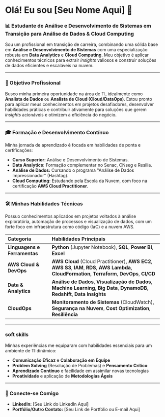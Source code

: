 # Olá! Eu sou [Seu Nome Aqui] 👋

### 📊 Estudante de Análise e Desenvolvimento de Sistemas em Transição para Análise de Dados & Cloud Computing

Sou um profissional em transição de carreira, combinando uma sólida base em **Análise e Desenvolvimento de Sistemas** com uma especialização robusta em **Data Analytics** e **Cloud Computing**. Meu objetivo é aplicar conhecimentos técnicos para extrair *insights* valiosos e construir soluções de dados eficientes e escaláveis na nuvem.

---

### 🚀 Objetivo Profissional

Busco minha primeira oportunidade na área de TI, idealmente como **Analista de Dados** ou **Analista de Cloud (Cloud/DataOps)**. Estou pronto para aplicar meus conhecimentos em projetos desafiadores, desenvolver habilidades práticas e contribuir ativamente para soluções que gerem *insights* acionáveis e otimizem a eficiência do negócio.

---

### 🎓 Formação e Desenvolvimento Contínuo

Minha jornada de aprendizado é focada em habilidades de ponta e certificações:

* **Curso Superior:** Análise e Desenvolvimento de Sistemas.
* **Data Analytics:** Formação complementar no Senac, CNseg e Resilia.
* **Análise de Dados:** Cursando o programa "Análise de Dados Impressionador" (Hashtag).
* **Cloud Computing:** Estudando pela Escola da Nuvem, com foco na certificação **AWS Cloud Practitioner**.

---

### 🛠️ Minhas Habilidades Técnicas

Possuo conhecimentos aplicados em projetos voltados à análise exploratória, automação de processos e visualização de dados, com um forte foco em infraestrutura como código (IaC) e a nuvem AWS.

| Categoria | Habilidades Principais |
| :--- | :--- |
| **Linguagens e Ferramentas** | **Python** (Jupyter Notebook), **SQL**, **Power BI**, **Excel** |
| **AWS Cloud & DevOps** | **AWS Cloud** (Cloud Practitioner), **AWS EC2**, **AWS S3**, **IAM**, **RDS**, **AWS Lambda**, **CloudFormation**, **Terraform**, **DevOps**, **CI/CD** |
| **Data & Analytics** | **Análise de Dados**, **Visualização de Dados**, **Machine Learning**, **Big Data**, **DynamoDB**, **Redshift**, **Data Insights** |
| **CloudOps** | **Monitoramento de Sistemas** (CloudWatch), **Segurança na Nuvem**, **Cost Optimization**, **Resiliência** |

---

### soft skills

Minhas experiências me equiparam com habilidades essenciais para um ambiente de TI dinâmico:

* **Comunicação Eficaz** e **Colaboração em Equipe**
* **Problem Solving** (Resolução de Problemas) e **Pensamento Crítico**
* **Aprendizado Contínuo** e facilidade em assimilar novas tecnologias
* **Proatividade** e aplicação de **Metodologias Ágeis**

---

### 📧 Conecte-se Comigo

* **LinkedIn:** [Seu Link do LinkedIn Aqui]
* **Portfólio/Outro Contato:** [Seu Link de Portfólio ou E-mail Aqui]

